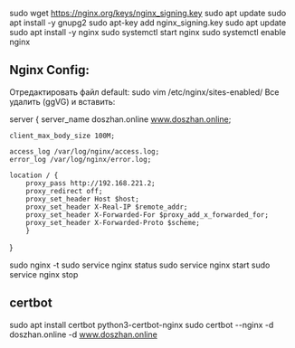 sudo wget https://nginx.org/keys/nginx_signing.key
sudo apt update
sudo apt install -y gnupg2
sudo apt-key add nginx_signing.key
sudo apt update
sudo apt install -y nginx
sudo systemctl start nginx
sudo systemctl enable nginx


## Nginx Config:

Отредактировать файл default:
sudo vim /etc/nginx/sites-enabled/
Все удалить (ggVG) и вставить:

server {
    server_name  doszhan.online www.doszhan.online;

    client_max_body_size 100M;

    access_log /var/log/nginx/access.log;
    error_log /var/log/nginx/error.log;

    location / {
        proxy_pass http://192.168.221.2;
        proxy_redirect off;
        proxy_set_header Host $host;
        proxy_set_header X-Real-IP $remote_addr;
        proxy_set_header X-Forwarded-For $proxy_add_x_forwarded_for;
        proxy_set_header X-Forwarded-Proto $scheme;
        }

}

sudo nginx -t
sudo service nginx status
sudo service nginx start
sudo service nginx stop

## certbot
sudo apt install certbot python3-certbot-nginx
sudo certbot --nginx -d doszhan.online -d www.doszhan.online

